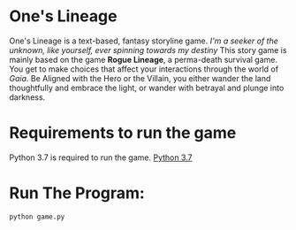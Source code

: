 # One's Lineage
One's Lineage is a text-based, fantasy storyline game.
_I'm a seeker of the unknown, like yourself, ever spinning towards my destiny_
This story game is mainly based on the game **Rogue Lineage**, a perma-death survival game. You get to make choices that affect your interactions through the world of _Gaia_. Be Aligned with the Hero or the Villain, you either wander the land thoughtfully and embrace the light, or wander with betrayal and plunge into darkness.

# Requirements to run the game
Python 3.7 is required to run the game. [Python 3.7](https://www.python.org/downloads/)
# Run The Program:
```python
python game.py
```
